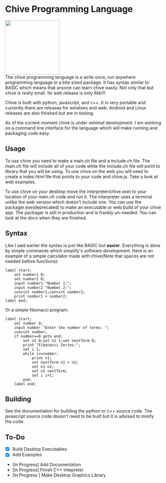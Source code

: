 # Chive Programming Language
<a href="url"><img src="./img/logo.png" height="175" width="175" ></a><br>
The chive programming language is a write once, run anywhere programming language in a bite sized package. It has syntax similar to BASIC which means that anyone can learn chive easily. Not only that but chive is really small. Its web release is only 6kb!!!

Chive is built with python, javascript, and c++. It is very portable and currently there are releases for windows and web. Android and Linux releases are also finished but are in testing.

As of the current moment chive is under minimal development. I am working on a command line interface for the language which will make running and packaging code easy.
 
## Usage
To use chive you need to make a main.ch file and a include.ch file. The main.ch file will include all of your code while the include.ch file will point to library that you will be using. To use chive on the web you will need to create a index.html file that points to your code and chive.js. Take a look at web examples.

To use chive on your desktop move the interpreter(chive.exe) to your location of your main.ch code and run it. The interpreter uses a terminal unlike the web version which doesn't include one. You can use the packager.exe(deprecated) to make an executable or web build of your chive app. The packager is still in production and is frankly un-needed. You can look at the docs when they are finished.

## Syntax
Like I said earlier the syntax is just like BASIC but **easier**. Everything is done by simple commands which simplify's software development. Here is an example of a simple calculator made with chive(Note that spaces are not needed before functions):

    label start;
        set number1 0;
        set number2 0;
        input number1 "Number 1:";
        input number2 "Number 2:";
        convint number1;convint number2;
        print number1 + number2;
    label end;
Or a simple fibonacci program:

    label start;
        set number 0;
        input number "Enter the number of terms: ";
        convint number;
        if number==0 goto end;
            set n1 0;set n2 1;set nextTerm 0;
            print "Fibonacci Series:";
            set i 1;
            while i<=number;
                print n1;
                set nextTerm n1 + n2;
                set n1 n2;
                set n2 nextTerm;
                set i i+1;
            end;
        label end;


## Building

See the documentation for building the python or c++ source code. The javascript source code doesn't need to be built but it is advised to minify the code.
## To-Do

 - [X] Build Desktop Executables
 - [X] Add Examples
 - [In Progress] Add Documentation
 - [In Progress] Finish C++ Intepreter
 - [In Progress ] Make Desktop Graphics Library

